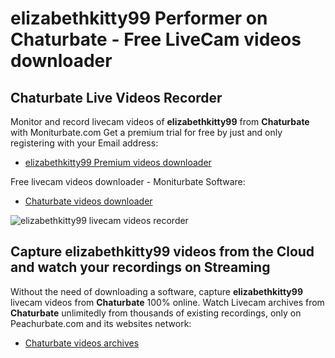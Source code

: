 # elizabethkitty99 Performer on Chaturbate - Free LiveCam videos downloader

## Chaturbate Live Videos Recorder

Monitor and record livecam videos of **elizabethkitty99** from **Chaturbate** with Moniturbate.com
Get a premium trial for free by just and only registering with your Email address:
* [elizabethkitty99 Premium videos downloader](https://moniturbate.com/request-demo-licence-key.html)

Free livecam videos downloader - Moniturbate Software:
* [Chaturbate videos downloader](https://moniturbate.com/moniturbate-download-software.html)

![elizabethkitty99 livecam videos recorder](https://peachurnet.com/templates/moniturbate-software.png)


## Capture elizabethkitty99 videos from the Cloud and watch your recordings on Streaming

Without the need of downloading a software, capture **elizabethkitty99** livecam videos from **Chaturbate** 100% online.
Watch Livecam archives from **Chaturbate** unlimitedly from thousands of existing recordings, only on Peachurbate.com and its websites network:
* [Chaturbate videos archives](https://peachurnet.com/)
